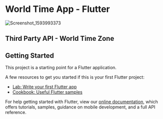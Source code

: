 # World Time App - Flutter

![Screenshot_1593993373](https://user-images.githubusercontent.com/23066967/86545110-07f1e580-bf4a-11ea-8ad4-63ddd4828a6a.png)

## Third Party API - World Time Zone 

## Getting Started

This project is a starting point for a Flutter application.

A few resources to get you started if this is your first Flutter project:

- [Lab: Write your first Flutter app](https://flutter.dev/docs/get-started/codelab)
- [Cookbook: Useful Flutter samples](https://flutter.dev/docs/cookbook)

For help getting started with Flutter, view our
[online documentation](https://flutter.dev/docs), which offers tutorials,
samples, guidance on mobile development, and a full API reference.
